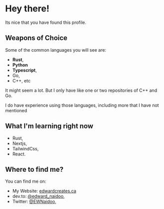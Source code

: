 # Hey there!
Its nice that you have found this profile.

## Weapons of Choice
Some of the common languages you will see are:

- **Rust**, 
- **Python**
- **Typescript**,
- Go,
- C++, etc

It might seem a lot. But I only have like one or two repositories of C++ and Go. 

I do have experience using those languages, including more that I have not mentioned

## What I'm learning right now

- Rust,
- Nextjs, 
- TailwindCss, 
- React.

## Where to find me?
You can find me on:

- My Website: [edwardcreates.ca](https://edwardcreates.ca/)
- dev.to: [@edward_naidoo](https://dev.to/edward_naidoo), 
- Twitter: [@EWNaidoo](twitter.com/EWNaidoo),
